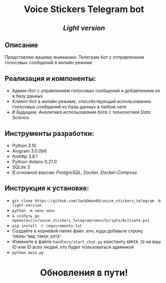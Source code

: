 <h1 align="center">Voice Stickers Telegram bot</h1>
<h2 align="center"><i>Light version</i></h3>

## Описание

Представляю вашему вниманию: Телеграм бот с отправлением голосовых сообщений в инлайн режиме

## Реализация и компоненты:

- Админ-бот с управлением голосовых сообщений и добавлением их в базу данных
- Клиент-бот в инлайн режиме, способствующий использованию голосовых сообщений из базы данных в любом чате
- <i>В Будущем: Аналитика использования бота с технологией Data Science</i>

## Инструменты разработки:

- Python 3.10
- Aiogram 3.0.0b6
- Aiohttp 3.8.1
- Python-dotenv 0.21.0
- SQLite 3
- <i>В основной версии: PostgreSQL, Docker, Docker-Compose</i>

## Инструкция к установке:

- `git clone https://github.com/JackOman69/voice_stickers_telegram -b light-version`
- `python -m venv venv`
- `& <i>Путь до проекта</i>/voice_stickers_telegram/venv/Scripts/Activate.ps1`
- `pip install -r requirements.txt`
- Создайте в корневой папке файл .env, куда добавьте строку `TOKEN="ВАШ_ТОКЕН_БОТА"`
- Измените в файле `handlers/start_chat.py` константу `ADMIN_ID` на ваш ID или ID всех людей, кто будет пользоваться админкой
- `python main.py`


<h1 align="center">Обновления в пути!</h1>
